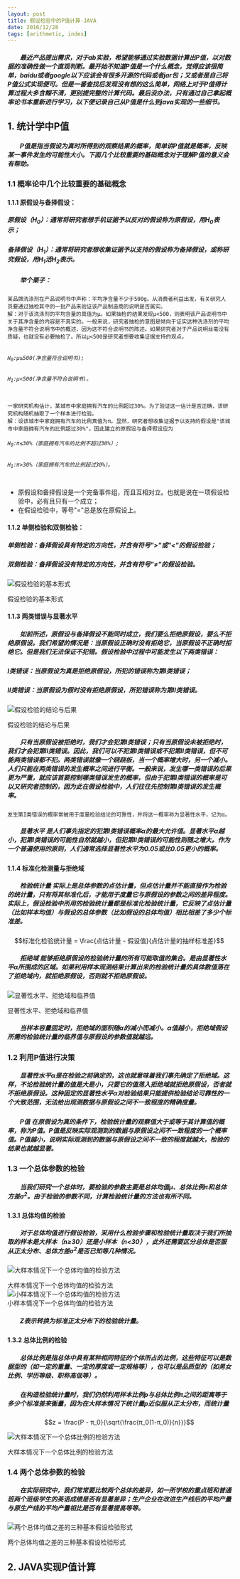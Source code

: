 ```yaml
---
layout: post
title: 假设检验中的P值计算-JAVA
date: 2016/12/28
tags: [arithmetic, index]
---
```


##### 　　最近产品提出需求，对于ab实验，希望能够通过实验数据计算出P值，以对数据的准确性做一个直观判断。最开始不知道P值是一个什么概念，觉得应该很简单，baidu或者google以下应该会有很多开源的代码或者jar包；又或者是自己将P值公式实现便可。但是一番查找后发现没有想的这么简单，网络上对于P值得计算过程大多含糊不清，更别提完整的计算代码。最后没办法，只有通过自己拿起概率论书本重新进行学习，以下便记录自己从P值是什么到java实现的一些细节。
<!--more-->

## 1. 统计学中P值
##### 　　P值是指当假设为真时所得到的观察结果的概率，简单讲P值就是概率，反映某一事件发生的可能性大小。下面几个比较重要的基础概念对于理解P值的意义会有帮助。
### 1.1 概率论中几个比较重要的基础概念
#### 1.1.1 原假设与备择假设：
##### __原假设（H<sub>0</sub>）__：通常将研究者想手机证据予以反对的假设称为原假设，用H<sub>0</sub>表示；
##### __备择假设（H<sub>1</sub>）__：通常将研究者想收集证据予以支持的假设称为备择假设，或称研究假设，用H<sub>1</sub>活H<sub>2</sub>表示。

##### 　　举个栗子：
<div class="highlighter-rouge"><pre class="highlight"><code>某品牌洗涤剂在产品说明书中声称：平均净含量不少于500g。从消费者利益出发，有关研究人员要通过抽检其中的一批产品来验证该产品制造商的说明是否属实。    
解：对于该洗涤剂的平均含量的真值为μ。如果抽检的结果发现μ<500，则表明该产品说明书中关于其净含量的内容是不真实的。一般来说，研究者抽检的意图是倾向于证实这种洗涤剂的平均净含量不符合说明书中的概述，因为这不符合说明书的陈述。如果研究者对于产品说明丝毫没有质疑，也就没有必要抽检了。所以μ<500是研究者想要收集证据支持的观点。    
<br><h6>H<sub>0</sub>:μ≥500(净含量符合说明书);</h6><h6>H<sub>1</sub>:μ&lt;500(净含量不符合说明书)。</h6></code></pre></div>


<div class="highlighter-rouge"><pre class="highlight"><code>一家研究机构估计，某城市中家庭拥有汽车的比例超过30%。为了验证这一估计是否正确，该研究机构随机抽取了一个样本进行检验。     
解：设该城市中家庭拥有汽车的比例真值为π。显然，研究者想收集证据予以支持的假设是"该城市中家庭拥有汽车的比例超过30%"。因此建立的原假设与备择假设应为     
<h6>H<sub>0</sub>:π≤30%（家庭拥有汽车的比例不超过30%）;</h6><h6>H<sub>1</sub>:π>30%（家庭拥有汽车的比例超过30%）。</h6></code></pre></div>

* 原假设和备择假设是一个完备事件组，而且互相对立。也就是说在一项假设检验中，必有且只有一个成立；
* 在假设检验中，等号"="总是放在原假设上。   

#### 1.1.2 单侧检验和双侧检验：
##### __单侧检验__：备择假设具有特定的方向性，并含有符号">"或"<"的假设检验；
##### __双侧检验__：备择假设没有特定的方向性，并含有符号"≠"的假设检验。     
![假设检验的基本形式](../../img/pvalue/pvalue1.png)    <div class='img-note'>假设检验的基本形式</div>

#### 1.1.3 两类错误与显著水平    
##### 　　如前所述，原假设与备择假设不能同时成立，我们要么拒绝原假设，要么不拒绝原假设。我们希望的情况是：当原假设正确时没有拒绝它，当原假设不正确时拒绝它。但是我们无法保证不犯错。假设检验中过程中可能发生以下两类错误：    
##### __I类错误__：当原假设为真是拒绝原假设，所犯的错误称为第I类错误；    
##### __II类错误__：当原假设为假时没有拒绝原假设，所犯错误称为第II类错误。    
![假设检验的结论与后果](../../img/pvalue/pvalue2.png)   <div class='img-note'>假设检验的结论与后果</div>

##### 　　只有当原假设被拒绝时，我们才会犯第I类错误；只有当原假设未被拒绝时，我们才会犯第II类错误。因此，我们可以不犯第I类错误或不犯第II类错误，但不可能两类错误都不犯。两类错误就像一个跷跷板，当一个概率增大时，另一个减小。人们只能在两类错误的发生概率之间进行平衡。一般来说，发生哪一类错误的后果更为严重，就应该首要控制哪类错误发生的概率，但由于犯第I类错误的概率是可以又研究者控制的，因为此在假设检验中，人们往往先控制第I类错误的发生概率。

``
发生第I类错误的概率常被用于度量检验结论的可靠性，并将这一概率称为显著性水平，记为α。
``

##### 　　__显著水平__ 是人们事先指定的犯第I类错误概率α的最大允许值。显著水平α越小，犯第I类错误的可能性自然就越小，但犯第II类错误的可能性则随之增大。作为一个普遍使用的原则，人们通常选择显著性水平为0.05或比0.05更小的概率。

#### 1.1.4 标准化检测量与拒绝域

##### 　　__检验统计量__ 实际上是总体参数的点估计量，但点估计量并不能直接作为检验的统计量，只有将其标准化后，才能用于度量它与原假设的参数之间的差异程度。实际上，假设检验中所用的检验统计量都是标准化检验统计量，它反映了点估计量（比如样本均值）与假设的总体参数（比如假设的总体均值）相比相差了多少个标准差。

$$标准化检验统计量 = \frac{点估计量 - 假设值}{点估计量的抽样标准差}$$

##### 　　__拒绝域__ 能够拒绝原假设的检验统计量的所有可能取值的集合。是由显著性水平α所围成的区域。如果利用样本观测结果计算出来的检验统计量的具体数值落在了拒绝域内，就拒绝原假设，否则就不拒绝原假设。
![显著性水平、拒绝域和临界值](../../img/pvalue/pvalue3.jpeg)<div class='img-note'>显著性水平、拒绝域和临界值</div>

##### 　　当样本容量固定时，拒绝域的面积随α的减小而减小。α值越小，拒绝域假设所需的检验统计量的临界值与原假设的参数值就越远。

### 1.2 利用P值进行决策
##### 　　显著性水平α是在检验之前确定的，这也就意味着我们事先确定了拒绝域。这样，不论检验统计量的值是大是小，只要它的值落入拒绝域就拒绝原假设，否者就不拒绝原假设。这种固定的显著性水平α对检验结果只能提供检验结论可靠性的一个大致范围，无法给出观测数据与原假设之间不一致程度的精确度量。

##### 　　__P值__ 在原假设为真的条件下，检验统计量的观察值大于或等于其计算值的概率，称为P值。P值是反映实际观测到的数据与原假设之间不一致程度的一个概率值。P值越小，说明实际观测到的数据与原假设之间不一致的程度就越大，检验的结果也就越显著。

### 1.3 一个总体参数的检验
##### 　　当我们研究一个总体时，要检验的参数主要是总体均值μ、总体比例π和总体方差σ<SUP>2</SUP>。由于检验的参数不同，计算检验统计量的方法也有所不同。

#### 1.3.1 总体均值的检验
##### 　　对于总体均值进行假设检验，采用什么检验步骤和检验统计量取决于我们所抽取的样本是大样本（n≥30）还是小样本（n<30），此外还需要区分总体是否服从正太分布、总体方差σ<SUP>2</SUP>是否已知等几种情况。
![大样本情况下一个总体均值的检验方法](../../img/pvalue/pvalue4.png)    <div class='img-note'>大样本情况下一个总体均值的检验方法</div>
![小样本情况下一个总体均值的检验方法](../../img/pvalue/pvalue5.png)    <div class='img-note'>小样本情况下一个总体均值的检验方法</div>

##### 　　Z表示转换为标准正太分布下的检验统计量。

#### 1.3.2 总体比例的检验
##### 　　总体比例是指总体中具有某种相同特征的个体所占的比例，这些特征可以是数据型的（如一定的重量、一定的厚度或一定规格等），也可以是品质型的（如男女比例、学历等级、职称高低等）。
##### 　　在构造检验统计量时，我们仍然利用样本比例p与总体比例π之间的距离等于多少个标准差来衡量，因为在大样本情况下统计量p近似服从正太分布，而统计量
$$z = \frac{P - π_0}{\sqrt{\frac{π_0(1-π_0)}{n}}}$$

![大样本情况下一个总体比例的检验方法](../../img/pvalue/pvalue6.png)    <div class='img-note'>大样本情况下一个总体比例的检验方法</div>

### 1.4 两个总体参数的检验
##### 　　在实际研究中，我们常常要比较两个总体的差异，如一所学校的重点班和普通班两个班级学生的英语成绩是否有显著差异；生产企业在改进生产线后的平均产量与原生产线的平均产量相比是否有显著提高等等。
![两个总体均值之差的三种基本假设检验形式](../../img/pvalue/pvalue7.png)    <div class='img-note'>两个总体均值之差的三种基本假设检验形式</div>

## 2. JAVA实现P值计算
